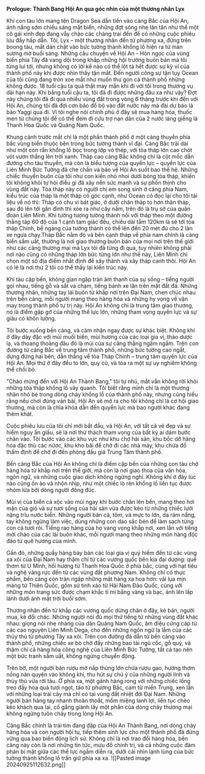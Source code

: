 **Prologue: Thành Bang Hội An qua góc nhìn của một thương nhân Lyx**

Khi con tàu lớn mang tên Dragon Sea dần tiến vào cảng Bắc của Hội An, ánh nắng sớm chiếu sáng mặt biển, những đợt sóng nhẹ lăn tăn như thể một cô gái xinh đẹp đang vẫy chào các chàng trai đến để có những cuộc phiêu lưu đầy hấp dẫn. Tôi, Lyx – một thương nhân đến từ phương xa, đứng trên boong tàu, mắt dán chặt vào bức tường thành khổng lồ hiện ra từ màn sương mờ buổi sáng. Những câu chuyện về Hội An - Hòn ngọc của vùng biển phía Tây đã vang dội trong khắp những hội trường buôn bán mà tôi từng lui tới, nhưng không có lời kể nào có thể lột tả hết được sự kỳ vĩ của thành phố này khi được nhìn thấy tận mắt. Đến người công sự tận tụy Ocean của tôi cũng đang tròn xoe mắt như muốn thu gọn cả thành phố những không được. 18 tuổi cậu ta quả thật may mắn khi đi với tôi trong thương vụ dài hạn này. Khi bằng tuổi cậu ta, tôi đã đi được những đâu xa như vậy? Đợt này chúng tôi đã đi qua nhiều vùng đất trong vòng 6 tháng trước khi đến với Hội An, chúng tôi đã đợi cơn bão đổ bộ vào đất nước này mà đài dự báo là bão Yaggi qua đi. Vì tôi nghe nói chính phủ ở đây sẽ mua hàng hóa, thuốc men từ chúng tôi để có thể đem đi cứu trợ nạn dân của 2 nước láng giềng là Thanh Hoa Quốc và Quảng Nam Quốc.

Khung cảnh trước mắt chỉ là một phần thành phố ở một cảng thuyền phía bắc vùng biển thuộc bên trong bức tường thành vĩ đại. Cảng Bắc trải dài như một con rắn khổng lồ bọc trong lớp vỏ thép, với tòa tháp lớn cao chót vót vươn thẳng lên trời xanh. Tháp cao cảng Bắc không chỉ là cột mốc dẫn đường cho tàu thuyền, mà còn là biểu tượng của quyền lực – quyền lực của Liên Minh Bức Tường đã che chắn và bảo vệ Hội An suốt bao thế hệ. Những chiếc thuyền buôn của tôi như con kiến nhỏ nhoi dưới bóng tòa tháp, khiến tôi không khỏi tự hỏi điều gì đã xây nên sức mạnh và sự phồn thịnh cho vùng đất này. Tòa tháp này có ngườì chị em song sinh ở cảng phía Nam, kiểu trúc của tháp là một tháp có góc cạnh, như Ocean có đọc lại cho tôi tài liệu về nó thì: Tháp có chu vi bát giác, ở dưới chân tháp to hơn thân tháp, sau đó lên tới gần đỉnh thì xòe ra như cây nấm, trên đó là trụ sở của quân đoàn Liên Minh. Khi tưởng tượng tường thành nối với tháp theo một đường thằng táp 60 độ của 1 cạnh tam giác đều, chiều dài tầm 120km là sẽ tới tòa tháp Chính, bề ngang của tường thành có thể lên đến 20 mét đủ cho 2 làn xe ngựa chạy.Tháp Bắc nằm đó và bên cạnh tháp về phía nam chính là cảng biển sầm uất, thường là nơi giao thương buôn bán của mọi nơi trên thế giới như các cảng thương mại mà Lyx tôi đã từng đi qua, tuy nhiên không phải nơi nào cũng có những tháp lớn bức từng lớn như thế này, Liên Minh chỉ chọn một số địa điểm nhất định để xây thành và xây tháp canh thôi. Hội An có lẽ là nơi thứ 2 tôi có thể thấy lại kiến trúc này.

Khi tàu cập bến, không gian ngập tràn âm thanh của sự sống – tiếng người gọi nhau, tiếng gỗ và sắt va chạm, tiếng bánh xe lăn trên mặt đất đá. Những thương nhân, những tay lái buôn từ khắp nơi trên Đại Nam, chen chúc nhau trên bến cảng, mỗi người mang theo hàng hóa và những hy vọng về vận may trong thành phố tự trị này. Hội An không chỉ là trung tâm giao thương, nó là điểm gặp gỡ của những thế lực lớn, những tham vọng quyền lực và sự giàu có khôn lường.

Tôi bước xuống bến cảng, và cảm nhận ngay được sự khác biệt. Không khí ở đây dày đặc với mùi muối biển, mùi hương của các loại gia vị, thảo dược lạ, và thoang thoảng đâu đó là mùi của sự căng thẳng ngấm ngầm. Trên con đường từ cảng Bắc về trung tâm thành phố, những bức tường cao ngất, dựng đứng hai bên, dẫn thẳng về tòa Tháp Chính – trung tâm quyền lực của Hội An. Mọi thứ ở đây đều to lớn, quy củ, và tỏa ra một sự uy nghiêm không thể chối bỏ.

"Chào mừng đến với Hội An Thành Bang," tôi tự nhủ, mắt vẫn không rời khỏi những tòa tháp khổng lồ vây quanh. Tôi biết rằng mình chỉ là một thương nhân nhỏ bé trong dòng chảy khổng lồ của thành phố này, nhưng cũng hiểu rằng nếu chơi đúng ván bài, Hội An sẽ mở ra cho tôi không chỉ là cơ hội giao thương, mà còn là chìa khóa dẫn đến quyền lực mà bao người khác đang thèm khát.

Cuộc phiêu lưu của tôi chỉ mới bắt đầu, và Hội An, với tất cả vẻ đẹp và sự hiểm nguy ẩn giấu, sẽ là nơi thử thách tham vọng của bất kỳ ai dám bước chân vào. Tôi bước vào các khu vực như khu chợ hải sản, khu bốc dỡ hàng hóa đặc thù các nứơc, khu kho bãi để chở đi các nhà máy, khu chứa đồ thẩm định để chở đi đến phòng đấu giá Trung Tâm thành phố. 

Bến cảng Bắc của Hội An không chỉ là điểm cập bến của những con tàu chở hàng hóa từ khắp nơi trên thế giới, mà còn là nơi giao thoa của văn hóa, ngôn ngữ, và những cuộc giao dịch không ngừng nghỉ. Không khí ở đây lúc nào cũng ồn ào và nhộn nhịp, như một chiếc lò rèn khổng lồ liên tục được nhóm lửa bởi dòng người đông đúc.

Mùi vị của biển cả xộc vào mũi ngay khi bước chân lên bến, mang theo hơi mặn của gió và sự tươi sống của hải sản vừa được kéo từ những chiếc lưới nặng trĩu nước biển. Những người bán cá, tôm, và mực to lớn, da rám nắng, tay không ngừng làm việc, dùng những con dao sắc bén để làm sạch từng con cá tươi rói. Tiếng rao hàng của họ vang vọng khắp nơi, xen lẫn với tiếng mời chào của các lái buôn khác, mỗi người mang theo những món hàng độc đáo từ quê hương của mình. 

Gần đó, những quầy hàng bày bán các loại gia vị quý hiếm đến từ các vùng xa xôi của Đại Nam hay thậm chí từ các vương quốc bên kia đại dương: quế thơm từ U Minh, hồi hương từ Thanh Hoa Quốc ở phía bắc, cùng với hạt tiêu và nghệ vàng rực đến từ các vùng đất phương Nam. Không chỉ có thực phẩm, bến cảng còn tràn ngập những mặt hàng xa hoa hơn: vải lụa mịn màng từ Thiên Quốc, gốm sứ tinh xảo từ Hải Nam Đảo Quốc, cùng với những món trang sức được chạm khắc tỉ mỉ bằng vàng và bạc, ánh lên lấp lánh dưới ánh mặt trời buổi sớm.

Thương nhân đến từ khắp các vương quốc dừng chân ở đây, kẻ bán, người mua, kẻ đổi chác. Những người nói đủ mọi thứ tiếng từ những vùng đất khác nhau: giọng nói nhẹ nhàng của dân Quảng Nam Quốc, âm điệu cứng cáp từ các cao nguyên Liên Minh Dega, cho đến những ngôn ngữ lạ lẫm của các thủy thủ từ phương Tây xa xôi. Trên con đường đá dẫn từ bến cảng vào thành phố, những chiếc xe bò chở đầy những bao tải ngũ cốc, gỗ quý, và thậm chí cả hàng hóa công nghệ của Liên Minh Bức Tường, tất cả tạo nên một bức tranh sầm uất, không ngừng chuyển động.

Trên bờ, một người bán rượu mở nắp thùng lớn chứa rượu gạo, hương thơm nồng nàn quyện vào không khí, thu hút sự chú ý của những người lính và thủy thủ vừa rời tàu. Ở phía xa, một gánh hàng rong với những chiếc lồng treo đầy hoa quả tươi ngọt, táo từ phương Bắc, cam từ miền Trung, xen lẫn với những loại trái cây mà chỉ có tại vùng đất nhiệt đới Đại Nam. Những người bán hàng tay nhanh thoăn thoắt, mồm miệng lanh lợi, liên tục chèo kéo khách qua lại, cố gắng giành lấy một phần của dòng chảy thương mại không ngừng tuôn chảy trong lòng Hội An.

Cảng Bắc chính là trái tim đang đập của Hội An Thành Bang, nơi dòng chảy hàng hóa và con người hội tụ, tiếp thêm sinh lực cho một thành phố đã đứng vững qua bao biến động lịch sử. Không chỉ là nơi trao đổi hàng hóa, bến cảng này còn là nơi những tin tức, mưu đồ chính trị, và cả những cuộc đàm phán bí mật giữa các thế lực ngầm diễn ra, dưới cái nhìn lạnh lùng của bức tường thành khổng lồ trấn giữ phía xa xa.
![[Pasted image 20240925112632.png]]
